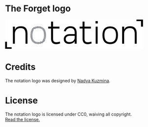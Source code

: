 # The Forget logo
 
<img src="logo.png" alt="forget" width="450" height="95">

# Credits

The notation logo was designed by [Nadya Kuzmina](http://nadyakuzmina.com/).  

# License

The notation logo is licensed under CC0, waiving all copyright.  
[Read the license.](../LICENSE-logo.md)
